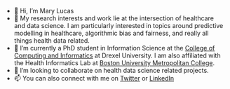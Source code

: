 - 👋 Hi, I’m Mary Lucas
- 👀 My research interests and work lie at the intersection of healthcare and data science.  I am particularly interested in topics around predictive modelling in healthcare, algorithmic bias and fairness, and really all things health data related.
- 🌱 I’m currently a PhD student in Information Science at the [College of Computing and Informatics](https://drexel.edu/cci/) at Drexel University. I am also affiliated with the Health Informatics Lab at [Boston University Metropolitan College](https://www.bu.edu/met/).
- 💞️ I’m looking to collaborate on health data science related projects.
- 📫 You can also connect with me on [Twitter](https://twitter.com/mary_m_lucas) or [LinkedIn](https://www.linkedin.com/in/marymlucas/)

<!---
marymlucas/marymlucas is a ✨ special ✨ repository because its `README.md` (this file) appears on your GitHub profile.
You can click the Preview link to take a look at your changes.
--->
